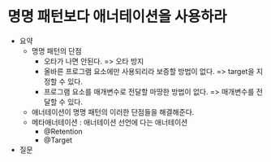 # 명명 패턴보다 애너테이션을 사용하라

- 요약
  - 명명 패턴의 단점
    - 오타가 나면 안된다. => 오타 방지
    - 올바른 프로그램 요소에만 사용되리라 보증할 방법이 없다. => target을 지정할 수 있다.
    - 프로그램 요소를 매개변수로 전달할 마땅한 방법이 없다. => 매개변수를 전달할 수 있다.
  - 애너테이션이 명명 패턴의 이러한 단점들을 해결해준다.
  - 메타애너테이션 : 애너테이션 선언에 다는 애너테이션
    - @Retention
    - @Target
- 질문